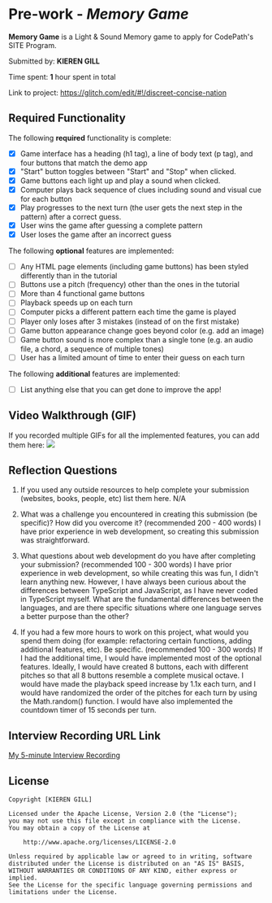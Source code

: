 # Pre-work - *Memory Game*

**Memory Game** is a Light & Sound Memory game to apply for CodePath's SITE Program. 

Submitted by: **KIEREN GILL**

Time spent: **1** hour spent in total

Link to project: https://glitch.com/edit/#!/discreet-concise-nation

## Required Functionality

The following **required** functionality is complete:

* [x] Game interface has a heading (h1 tag), a line of body text (p tag), and four buttons that match the demo app
* [x] "Start" button toggles between "Start" and "Stop" when clicked. 
* [x] Game buttons each light up and play a sound when clicked. 
* [x] Computer plays back sequence of clues including sound and visual cue for each button
* [x] Play progresses to the next turn (the user gets the next step in the pattern) after a correct guess. 
* [x] User wins the game after guessing a complete pattern
* [x] User loses the game after an incorrect guess

The following **optional** features are implemented:

* [ ] Any HTML page elements (including game buttons) has been styled differently than in the tutorial
* [ ] Buttons use a pitch (frequency) other than the ones in the tutorial
* [ ] More than 4 functional game buttons
* [ ] Playback speeds up on each turn
* [ ] Computer picks a different pattern each time the game is played
* [ ] Player only loses after 3 mistakes (instead of on the first mistake)
* [ ] Game button appearance change goes beyond color (e.g. add an image)
* [ ] Game button sound is more complex than a single tone (e.g. an audio file, a chord, a sequence of multiple tones)
* [ ] User has a limited amount of time to enter their guess on each turn

The following **additional** features are implemented:

- [ ] List anything else that you can get done to improve the app!

## Video Walkthrough (GIF)

If you recorded multiple GIFs for all the implemented features, you can add them here:
![](https://imgur.com/a/vCgSoDI)

## Reflection Questions
1. If you used any outside resources to help complete your submission (websites, books, people, etc) list them here. 
N/A

2. What was a challenge you encountered in creating this submission (be specific)? How did you overcome it? (recommended 200 - 400 words) 
I have prior experience in web development, so creating this submission was straightforward.

3. What questions about web development do you have after completing your submission? (recommended 100 - 300 words) 
I have prior experience in web development, so while creating this was fun, I didn't learn anything new. However, I have always been curious about the differences between TypeScript and JavaScript, as I have never coded in TypeScript myself. What are the fundamental differences between the languages, and are there specific situations where one language serves a better purpose than the other?

4. If you had a few more hours to work on this project, what would you spend them doing (for example: refactoring certain functions, adding additional features, etc). Be specific. (recommended 100 - 300 words) 
If I had the additional time, I would have implemented most of the optional features. Ideally, I would have created 8 buttons, each with different pitches so that all 8 buttons resemble a complete musical octave. I would have made the playback speed increase by 1.1x each turn, and I would have randomized the order of the pitches for each turn by using the Math.random() function. I would have also implemented the countdown timer of 15 seconds per turn.


## Interview Recording URL Link

[My 5-minute Interview Recording](your-link-here)


## License

    Copyright [KIEREN GILL]

    Licensed under the Apache License, Version 2.0 (the "License");
    you may not use this file except in compliance with the License.
    You may obtain a copy of the License at

        http://www.apache.org/licenses/LICENSE-2.0

    Unless required by applicable law or agreed to in writing, software
    distributed under the License is distributed on an "AS IS" BASIS,
    WITHOUT WARRANTIES OR CONDITIONS OF ANY KIND, either express or implied.
    See the License for the specific language governing permissions and
    limitations under the License.
